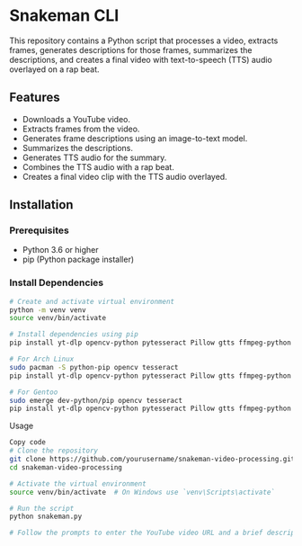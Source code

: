 # Snakeman CLI

This repository contains a Python script that processes a video, extracts frames, generates descriptions for those frames, summarizes the descriptions, and creates a final video with text-to-speech (TTS) audio overlayed on a rap beat.

## Features

- Downloads a YouTube video.
- Extracts frames from the video.
- Generates frame descriptions using an image-to-text model.
- Summarizes the descriptions.
- Generates TTS audio for the summary.
- Combines the TTS audio with a rap beat.
- Creates a final video clip with the TTS audio overlayed.

## Installation

### Prerequisites

- Python 3.6 or higher
- pip (Python package installer)

### Install Dependencies

```bash
# Create and activate virtual environment
python -m venv venv
source venv/bin/activate  

# Install dependencies using pip
pip install yt-dlp opencv-python pytesseract Pillow gtts ffmpeg-python pydub transformers torch torchvision torchaudio

# For Arch Linux
sudo pacman -S python-pip opencv tesseract
pip install yt-dlp opencv-python pytesseract Pillow gtts ffmpeg-python pydub transformers torch torchvision torchaudio

# For Gentoo
sudo emerge dev-python/pip opencv tesseract
pip install yt-dlp opencv-python pytesseract Pillow gtts ffmpeg-python pydub transformers torch torchvision torchaudio
```

Usage
```bash
Copy code
# Clone the repository
git clone https://github.com/yourusername/snakeman-video-processing.git
cd snakeman-video-processing

# Activate the virtual environment
source venv/bin/activate  # On Windows use `venv\Scripts\activate`

# Run the script
python snakeman.py

# Follow the prompts to enter the YouTube video URL and a brief description of the video. If left blank will default to video title
```
